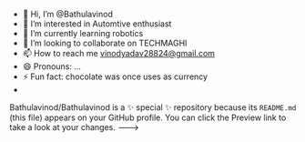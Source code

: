 - 👋 Hi, I’m @Bathulavinod
- 👀 I’m interested in Automtive enthusiast
- 🌱 I’m currently learning robotics
- 💞️ I’m looking to collaborate on TECHMAGHI
- 📫 How to reach me vinodyadav28824@gmail.com
- 😄 Pronouns: ...
- ⚡ Fun fact: chocolate was once uses as currency
- 
Bathulavinod/Bathulavinod is a ✨ special ✨ repository because its `README.md` (this file) appears on your GitHub profile.
You can click the Preview link to take a look at your changes.
--->
